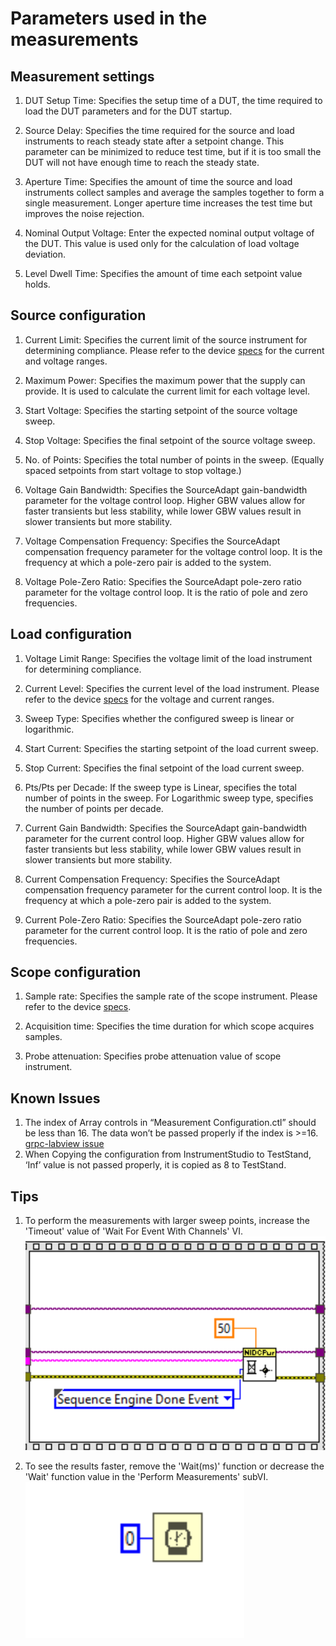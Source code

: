 # Parameters used in the measurements

## Measurement settings

1. DUT Setup Time:
   Specifies the setup time of a DUT, the time required to load the DUT parameters and for the DUT startup.

2. Source Delay:
   Specifies the time required for the source and load instruments to reach steady state after a setpoint change. This parameter can be minimized to reduce test time, but if it is too small the DUT will not have enough time to reach the steady state.

3. Aperture Time:
   Specifies the amount of time the source and load instruments collect samples and average the samples together to form a single measurement. Longer aperture time increases the test time but improves the noise rejection.

4. Nominal Output Voltage:
   Enter the expected nominal output voltage of the DUT. This value is used only for the calculation of load voltage deviation.

5. Level Dwell Time:
   Specifies the amount of time each setpoint value holds.

## Source configuration

1. Current Limit:
   Specifies the current limit of the source instrument for determining compliance. Please refer to the device [specs](https://www.ni.com/docs/en-US/bundle/pxie-4151-specs/page/specs.html) for the current and voltage ranges.
   
2. Maximum Power:
   Specifies the maximum power that the supply can provide. It is used to calculate the current limit for each voltage level.
   
3. Start Voltage:
   Specifies the starting setpoint of the source voltage sweep.

4. Stop Voltage:
   Specifies the final setpoint of the source voltage sweep.
   
5. No. of Points:
   Specifies the total number of points in the sweep. (Equally spaced setpoints from start voltage to stop voltage.)

6. Voltage Gain Bandwidth:
   Specifies the SourceAdapt gain-bandwidth parameter for the voltage control loop. 
   Higher GBW values allow for faster transients but less stability, while lower GBW values result in slower transients but more stability.

7. Voltage Compensation Frequency:
   Specifies the SourceAdapt compensation frequency parameter for the voltage control loop. It is the frequency at which a pole-zero pair is added to the system.

8. Voltage Pole-Zero Ratio:
   Specifies the SourceAdapt pole-zero ratio parameter for the voltage control loop. It is the ratio of pole and zero frequencies.

## Load configuration

1. Voltage Limit Range:
  Specifies the voltage limit of the load instrument for determining compliance. 
  
2. Current Level:
  Specifies the current level of the load instrument. Please refer to the device [specs](https://www.ni.com/docs/en-US/bundle/pxie-4051-specs/page/specs.html) for the voltage and current ranges.
  
3. Sweep Type: 
  Specifies whether the configured sweep is linear or logarithmic.
  
4. Start Current:
   Specifies the starting setpoint of the load current sweep.
   
5. Stop Current:
   Specifies the final setpoint of the load current sweep.
   
6. Pts/Pts per Decade: 
   If the sweep type is Linear, specifies the total number of points in the sweep. For Logarithmic sweep type, specifies the number of points per decade.

7. Current Gain Bandwidth:
   Specifies the SourceAdapt gain-bandwidth parameter for the current control loop. 
   Higher GBW values allow for faster transients but less stability, while lower GBW values result in slower transients but more stability.

8. Current Compensation Frequency:
   Specifies the SourceAdapt compensation frequency parameter for the current control loop. It is the frequency at which a pole-zero pair is added to the system.

9. Current Pole-Zero Ratio:
    Specifies the SourceAdapt pole-zero ratio parameter for the current control loop. It is the ratio of pole and zero frequencies.

## Scope configuration

1. Sample rate:
   Specifies the sample rate of the scope instrument. Please refer to the device [specs](https://www.ni.com/docs/en-US/bundle/pxi-5122-specs/page/specs.html).

2. Acquisition time:
   Specifies the time duration for which scope acquires samples.

3. Probe attenuation:
   Specifies probe attenuation value of scope instrument.

## Known Issues

1.	The index of Array controls in “Measurement Configuration.ctl” should be less than 16. The data won’t be passed properly if the index is >=16.  [grpc-labview issue](https://github.com/ni/grpc-labview/issues/351)
2.	When Copying the configuration from InstrumentStudio to TestStand, ‘Inf’ value is not passed properly, it is copied as 8 to TestStand.


## Tips

1. To perform the measurements with larger sweep points, increase the 'Timeout' value of 'Wait For Event With Channels' VI.
   ![Timeout value](../meas-images/increase-timeout.png)
   
2. To see the results faster, remove the 'Wait(ms)' function or decrease the 'Wait' function value in the 'Perform Measurements' subVI.
   ![Wait function value](../meas-images/decrease-wait-value.png)





